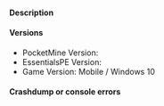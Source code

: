 
<!--- Make sure to read the following carefully.
- Make sure your issue applies to the latest version of EssentialsPE.
- Do not submit duplicated issues. Search the issue tracker before you submit one.
- EssentialsPE is designed for PocketMine-MP. Modded versions of it may not be supported.
-->

#### Description
<!--- Write a detailed description about the issue -->

#### Versions
<!--- 'Latest' is not a valid version. Please copy the 'git commit hash' -->
* PocketMine Version:
* EssentialsPE Version:
* Game Version: Mobile / Windows 10

#### Crashdump or console errors
<!--- Insert in the code block below -->
```
```
<!--- Issues that do not follow this template will get closed immediatly. -->
